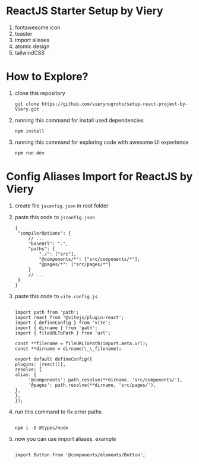 # ReactJS Starter Setup by Viery

1. fontawesome icon
2. toaster
3. import aliases
4. atomic design
5. tailwindCSS

# How to Explore?

1. clone this repository

   ```
   git clone https://github.com/vierynugroho/setup-react-project-by-Viery.git .
   ```

2. running this command for install used dependencies
   ```
   npm install
   ```
3. running this command for exploring code with awesome UI experience

   ```
   npm run dev
   ```

# Config Aliases Import for ReactJS by Viery

1. create file `jsconfig.json` in root folder
2. paste this code to `jsconfig.json`

   ```
   {
   	"compilerOptions": {
   		// ...
   		"baseUrl": ".",
   		"paths": {
   			"./": ["src"],
   			"@components/*": ["src/components/*"],
   			"@pages/*": ["src/pages/*"]
   		}
   		// ...
   	}
   }
   ```

3. paste this code to `vite.config.js`

   ```

   import path from 'path';
   import react from '@vitejs/plugin-react';
   import { defineConfig } from 'vite';
   import { dirname } from 'path';
   import { fileURLToPath } from 'url';

   const **filename = fileURLToPath(import.meta.url);
   const **dirname = dirname(\_\_filename);

   export default defineConfig({
   plugins: [react()],
   resolve: {
   alias: {
   		'@components': path.resolve(**dirname, 'src/components/'),
   		'@pages': path.resolve(**dirname, 'src/pages/'),
   },
   },
   });

   ```

4. run this command to fix error paths

   ```

   npm i -D @types/node

   ```

5. now you can use import aliases. example

   ```

   import Button from '@components/elements/Button';

   ```
